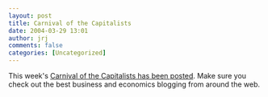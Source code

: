 ```yaml
---
layout: post
title: Carnival of the Capitalists
date: 2004-03-29 13:01
author: jrj
comments: false
categories: [Uncategorized]
---
```

This week's <a href="http://www.solport.com/roundtable/archives/000561.php" target="_blank">Carnival of the Capitalists has been posted</a>. Make sure you check out the best business and economics blogging from around the web.
